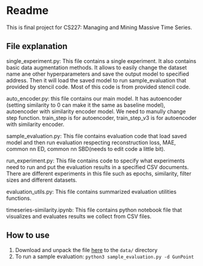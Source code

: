 # Readme
This is final project for CS227: Managing and Mining Massive Time Series.

## File explanation
single_experiment.py: This file contains a single experiment. It also contains basic data augmentation methods. It allows to easily change the dataset name ane other hyperparameters and save the output model to specified address. Then it will load the saved model to run sample_evaluation that provided by stencil code. Most of this code is from provided stencil code.

auto_encoder.py: this file contains our main model. It has autoencoder (setting similarity to 0 can make it the same as baseline model), autoencoder with similarity encoder model. We need to manully change step function. train_step is for autoencoder, train_step_v3 is for autoencoder with similarity encoder.

sample_evaluation.py: This file contains evaluation code that load saved model and then run evaluation respecting reconstruction loss, MAE, common nn ED, common nn SBD(needs to edit code a little bit).

run_experiment.py: This file contains code to specify what experiments need to run and put the evaluation results in a specified CSV documents. There are different experiments in this file such as epochs, similarity, filter sizes and different datasets.

evaluation_utils.py: This file contains summarized evaluation utilities functions.
 
timeseries-similarity.ipynb: This file contains python notebook file that visualizes and evaluates results we collect from CSV files.


## How to use

1. Download and unpack the file [here](https://drive.google.com/file/d/13PwgJNBTnyT1IjbUxFqQlqq2VTGDVw8N/view?usp=sharing) to the `data/` directory
2. To run a sample evaluation: `python3 sample_evaluation.py -d GunPoint`
